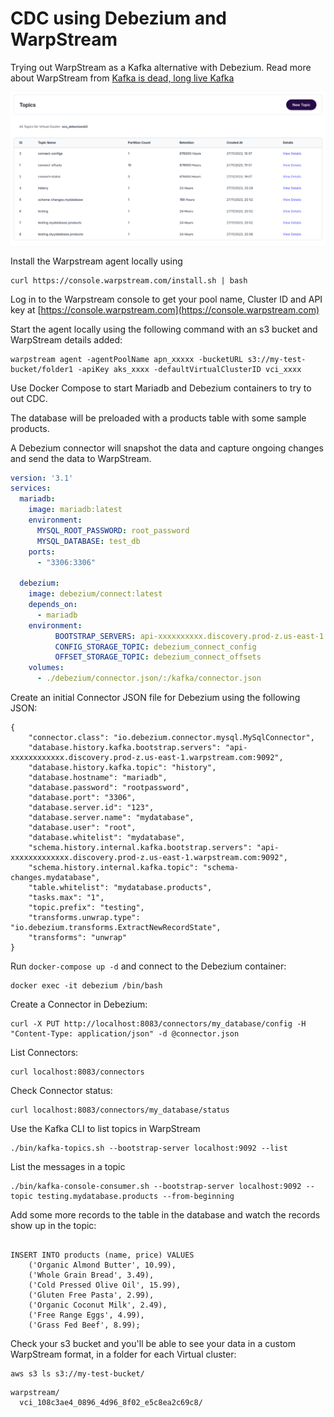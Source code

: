 # CDC using Debezium and WarpStream

Trying out WarpStream as a Kafka alternative with Debezium. Read more about WarpStream from [Kafka is dead, long live Kafka](https://www.warpstream.com/blog/kafka-is-dead-long-live-kafka)

![WarpStream Topics list](files/warpstream_topics.png)

Install the Warpstream agent locally using

```
curl https://console.warpstream.com/install.sh | bash
```

Log in to the Warpstream console to get your pool name, Cluster ID and API key at [https://console.warpstream.com](https://console.warpstream.com)

Start the agent locally using the following command with an s3 bucket and WarpStream details added:

```
warpstream agent -agentPoolName apn_xxxxx -bucketURL s3://my-test-bucket/folder1 -apiKey aks_xxxx -defaultVirtualClusterID vci_xxxx
```

Use Docker Compose to start Mariadb and Debezium containers to try to out CDC.

The database will be preloaded with a products table with some sample products.

A Debezium connector will snapshot the data and capture ongoing changes and send the data to WarpStream.

```docker-compose.yml
version: '3.1'
services:
  mariadb:
    image: mariadb:latest
    environment:
      MYSQL_ROOT_PASSWORD: root_password
      MYSQL_DATABASE: test_db
    ports:
      - "3306:3306"

  debezium:
    image: debezium/connect:latest
    depends_on:
      - mariadb
    environment:
          BOOTSTRAP_SERVERS: api-xxxxxxxxxx.discovery.prod-z.us-east-1.warpstream.com:9092
          CONFIG_STORAGE_TOPIC: debezium_connect_config
          OFFSET_STORAGE_TOPIC: debezium_connect_offsets
    volumes:
      - ./debezium/connector.json/:/kafka/connector.json
```

Create an initial Connector JSON file for Debezium using the following JSON:

```
{
    "connector.class": "io.debezium.connector.mysql.MySqlConnector",
    "database.history.kafka.bootstrap.servers": "api-xxxxxxxxxxxx.discovery.prod-z.us-east-1.warpstream.com:9092",
    "database.history.kafka.topic": "history",
    "database.hostname": "mariadb",
    "database.password": "rootpassword",
    "database.port": "3306",
    "database.server.id": "123",
    "database.server.name": "mydatabase",
    "database.user": "root",
    "database.whitelist": "mydatabase",
    "schema.history.internal.kafka.bootstrap.servers": "api-xxxxxxxxxxxxx.discovery.prod-z.us-east-1.warpstream.com:9092",
    "schema.history.internal.kafka.topic": "schema-changes.mydatabase",
    "table.whitelist": "mydatabase.products",
    "tasks.max": "1",
    "topic.prefix": "testing",
    "transforms.unwrap.type": "io.debezium.transforms.ExtractNewRecordState",
    "transforms": "unwrap"
}
```

Run `docker-compose up -d` and connect to the Debezium container:

```
docker exec -it debezium /bin/bash
```

Create a Connector in Debezium:

```
curl -X PUT http://localhost:8083/connectors/my_database/config -H "Content-Type: application/json" -d @connector.json
```

List Connectors:

```
curl localhost:8083/connectors
```

Check Connector status:

```
curl localhost:8083/connectors/my_database/status
```

Use the Kafka CLI to list topics in WarpStream

```
./bin/kafka-topics.sh --bootstrap-server localhost:9092 --list
```

List the messages in a topic

```
./bin/kafka-console-consumer.sh --bootstrap-server localhost:9092 --topic testing.mydatabase.products --from-beginning
```

Add some more records to the table in the database and watch the records show up in the topic:

```

INSERT INTO products (name, price) VALUES
    ('Organic Almond Butter', 10.99),
    ('Whole Grain Bread', 3.49),
    ('Cold Pressed Olive Oil', 15.99),
    ('Gluten Free Pasta', 2.99),
    ('Organic Coconut Milk', 2.49),
    ('Free Range Eggs', 4.99),
    ('Grass Fed Beef', 8.99);
```

Check your s3 bucket and you'll be able to see your data in a custom WarpStream format, in a folder for each Virtual cluster:

```
aws s3 ls s3://my-test-bucket/
```

```
warpstream/
  vci_108c3ae4_0896_4d96_8f02_e5c8ea2c69c8/
```